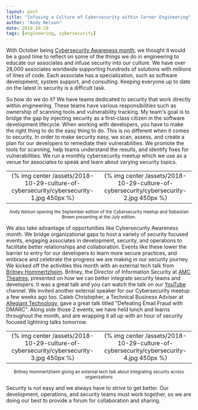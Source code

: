 ```yaml
---
layout: post
title: "Infusing a Culture of Cybersecurity within Cerner Engineering"
author: "Andy Nelson"
date: 2018-10-29
tags: [engineering, cybersecurity]
---
```


With October being [Cybersecurity Awareness month](https://www.dhs.gov/national-cyber-security-awareness-month), we thought it would be a good time to reflect on some of the things we do in engineering to educate our associates and infuse security into our culture. We have over 28,000 associates worldwide supporting hundreds of solutions with millions of lines of code. Each associate has a specialization, such as software development, system support, and consulting. Keeping everyone up to date on the latest in security is a difficult task.

So how do we do it? We have teams dedicated to security that work directly within engineering. These teams have various responsibilities such as ownership of scanning tools and vulnerability tracking. My team's goal is to bridge the gap by injecting security as a first-class citizen in the software development lifecycle. When working with developers, you have to make the right thing to do the easy thing to do. This is no different when it comes to security. In order to make security easy, we scan, assess, and create a plan for our developers to remediate their vulnerabilities. We promote the tools for scanning, help teams understand the results, and identify fixes for vulnerabilities. We run a monthly cybersecurity meetup which we use as a venue for associates to speak and learn about varying security topics.

<div align="center">
  <table>
    <tr>
      <td align="center">
        {% img center /assets/2018-10-29-culture-of-cybersecurity/cybersecurity-1.jpg 450px %}
      </td>
      <td align="center">
        {% img center /assets/2018-10-29-culture-of-cybersecurity/cybersecurity-2.jpg 450px %}
      </td>
    </tr>
  </table>
  <sub>Andy Nelson opening the September edition of the Cybersecurity meetup and Sebastian Brown presenting at the July edition.</sub>
</div>

We also take advantage of opportunities like Cybersecurity Awareness month. We bridge organizational gaps to host a variety of security focused events, engaging associates in development, security, and operations to facilitate better relationships and collaboration. Events like these lower the barrier to entry for our developers to learn more secure practices, and embrace and celebrate the progress we are making in our security journey. We kicked off the activities this month with an external tech talk from [Britney Hommertzheim](https://twitter.com/bhommertzheim). Britney, the Director of Information Security at [AMC Theatres](https://www.amctheatres.com), presented on how we can better integrate security teams and developers. It was a great talk and you can watch the talk on our [YouTube](https://youtu.be/DTYiNidFjzM) channel. We invited another external speaker for our Cybersecurity meetup a few weeks ago too. Caleb Christopher, a Technical Business Adviser at [Allegiant Technology](https://www.allegianttechnology.com), gave a great talk titled "Defeating Email Fraud with DMARC". Along side those 2 events, we have held lunch and learns throughout the month, and are wrapping it all up with an hour of security focused lightning talks tomorrow.

<div align="center">
  <table>
    <tr>
      <td align="center">
        {% img center /assets/2018-10-29-culture-of-cybersecurity/cybersecurity-3.jpg 450px %}
      </td>
      <td align="center">
        {% img center /assets/2018-10-29-culture-of-cybersecurity/cybersecurity-4.jpg 450px %}
      </td>
    </tr>
  </table>
  <sub>Britney Hommertzheim giving an external tech talk about integrating security across organizations</sub>
</div>

Security is not easy and we always have to strive to get better. Our development, operations, and security teams must work together, so we are doing our best to provide a forum for collaboration and sharing. 
